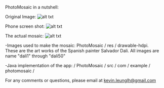 PhotoMosaic in a nutshell:

Original Image:
![alt txt](https://github.com/kevleung/photo-mosaic/raw/master/PhotoMosaic/-Red_Roof_Church-20000000001577194-500x375.jpg)

Phone screen shot: 
![alt txt](https://github.com/kevleung/photo-mosaic/raw/master/PhotoMosaic/Screenshot_2013-01-02-23-39-51.png)

The actual mosaic: 
![alt txt](https://github.com/kevleung/photo-mosaic/raw/master/mosaicRedRoof.jpg)

-Images used to make the mosaic:  PhotoMosaic / res / drawable-hdpi. These are the art works of the Spanish painter
 Salvador Dali.  All images are name "dali1" through "dali50"

-Java implementation of the app: / PhotoMosaic / src / com / example / photomosaic /

For any comments or questions, please email at kevin.leunglh@gmail.com
